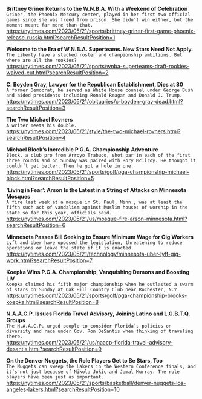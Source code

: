 **Brittney Griner Returns to the W.N.B.A. With a Weekend of Celebration**\
`Griner, the Phoenix Mercury center, played in her first two official games since she was freed from prison. She didn’t win either, but the moment meant far more than that.`\
https://nytimes.com/2023/05/21/sports/brittney-griner-first-game-phoenix-release-russia.html?searchResultPosition=1

**Welcome to the Era of W.N.B.A. Superteams. New Stars Need Not Apply.**\
`The Liberty have a stacked roster and championship ambitions. But where are all the rookies?`\
https://nytimes.com/2023/05/21/sports/wnba-superteams-draft-rookies-waived-cut.html?searchResultPosition=2

**C. Boyden Gray, Lawyer for the Republican Establishment, Dies at 80**\
`A former Democrat, he served as White House counsel under George Bush and aided presidents including Ronald Reagan and Donald J. Trump.`\
https://nytimes.com/2023/05/21/obituaries/c-boyden-gray-dead.html?searchResultPosition=3

**The Two Michael Rovners**\
`A writer meets his double.`\
https://nytimes.com/2023/05/21/style/the-two-michael-rovners.html?searchResultPosition=4

**Michael Block’s Incredible P.G.A. Championship Adventure**\
`Block, a club pro from Arroyo Trabuco, shot par in each of the first three rounds and on Sunday was paired with Rory McIlroy. He thought it couldn’t get better. Then he got a hole in one.`\
https://nytimes.com/2023/05/21/sports/golf/pga-championship-michael-block.html?searchResultPosition=5

**‘Living in Fear’: Arson Is the Latest in a String of Attacks on Minnesota Mosques**\
`A fire last week at a mosque in St. Paul, Minn., was at least the fifth such act of vandalism against Muslim houses of worship in the state so far this year, officials said.`\
https://nytimes.com/2023/05/21/us/mosque-fire-arson-minnesota.html?searchResultPosition=6

**Minnesota Passes Bill Seeking to Ensure Minimum Wage for Gig Workers**\
`Lyft and Uber have opposed the legislation, threatening to reduce operations or leave the state if it is enacted.`\
https://nytimes.com/2023/05/21/technology/minnesota-uber-lyft-gig-work.html?searchResultPosition=7

**Koepka Wins P.G.A. Championship, Vanquishing Demons and Boosting LIV**\
`Koepka claimed his fifth major championship when he outlasted a swarm of stars on Sunday at Oak Hill Country Club near Rochester, N.Y.`\
https://nytimes.com/2023/05/21/sports/golf/pga-championship-brooks-koepka.html?searchResultPosition=8

**N.A.A.C.P. Issues Florida Travel Advisory, Joining Latino and L.G.B.T.Q. Groups**\
`The N.A.A.C.P. urged people to consider Florida’s policies on diversity and race under Gov. Ron DeSantis when thinking of traveling there.`\
https://nytimes.com/2023/05/21/us/naacp-florida-travel-advisory-desantis.html?searchResultPosition=9

**On the Denver Nuggets, the Role Players Get to Be Stars, Too**\
`The Nuggets can sweep the Lakers in the Western Conference finals, and it’s not just because of Nikola Jokic and Jamal Murray. The role players have been just as important.`\
https://nytimes.com/2023/05/21/sports/basketball/denver-nuggets-los-angeles-lakers.html?searchResultPosition=10

